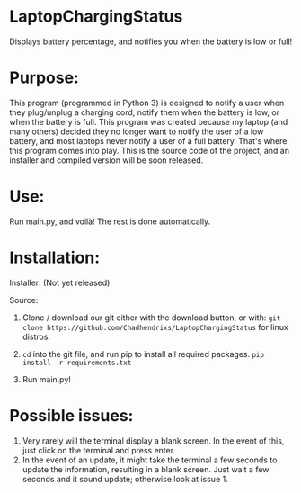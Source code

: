 # LaptopChargingStatus
Displays battery percentage, and notifies you when the battery is low or full!

# Purpose:
This program (programmed in Python 3) is designed to notify a user when they plug/unplug a charging cord,
notify them when the battery is low, or when the battery is full. This program was created because my laptop
(and many others) decided they no longer want to notify the user of a low battery, and most laptops never 
notify a user of a full battery. That's where this program comes into play. This is the source code of the
project, and an installer and compiled version will be soon released.

# Use:
Run main.py, and voilà! The rest is done automatically.

# Installation:
Installer:
(Not yet released)

Source:
1) Clone / download our git either with the download button, or with:
```git clone https://github.com/Chadhendrixs/LaptopChargingStatus```
for linux distros.

2) ```cd``` into the git file, and run pip to install all required packages.
```pip install -r requirements.txt```

3)  Run main.py!

# Possible issues:
1) Very rarely will the terminal display a blank screen. In the event of this, just click on the terminal and press enter.
2) In the event of an update, it might take the terminal a few seconds to update the information, resulting in a blank screen. Just wait a few seconds and it sound update; otherwise look at issue 1.
